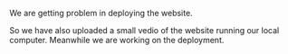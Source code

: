 We are getting problem in deploying the website.

So we have also uploaded a small vedio of the website running our local computer.
Meanwhile we are working on the deployment.

